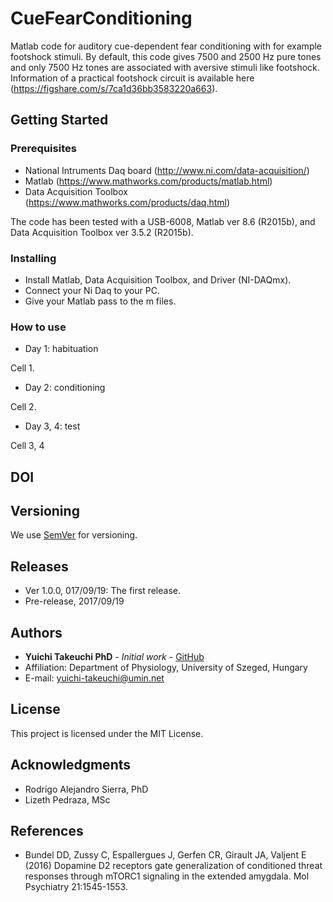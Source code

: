 # CueFearConditioning
Matlab code for auditory cue-dependent fear conditioning with for example footshock stimuli. By default, this code gives 7500 and 2500 Hz pure tones and only 7500 Hz tones are associated with aversive stimuli like footshock. Information of a practical footshock circuit is available here (https://figshare.com/s/7ca1d36bb3583220a663).

## Getting Started

### Prerequisites
* National Intruments Daq board (http://www.ni.com/data-acquisition/)
* Matlab (https://www.mathworks.com/products/matlab.html)
* Data Acquisition Toolbox (https://www.mathworks.com/products/daq.html)

The code has been tested with a USB-6008, Matlab ver 8.6 (R2015b), and Data Acquisition Toolbox ver 3.5.2 (R2015b).

### Installing
* Install Matlab, Data Acquisition Toolbox, and Driver (NI-DAQmx).
* Connect your Ni Daq to your PC.
* Give your Matlab pass to the m files.

### How to use
* Day 1: habituation

Cell 1.

* Day 2: conditioning

Cell 2.

* Day 3, 4: test

Cell 3, 4

## DOI


## Versioning
We use [SemVer](http://semver.org/) for versioning.

## Releases
* Ver 1.0.0, 017/09/19: The first release.
* Pre-release, 2017/09/19

## Authors
* **Yuichi Takeuchi PhD** - *Initial work* - [GitHub](https://github.com/yuichi-takeuchi)
* Affiliation: Department of Physiology, University of Szeged, Hungary
* E-mail: yuichi-takeuchi@umin.net

## License
This project is licensed under the MIT License.

## Acknowledgments
* Rodrigo Alejandro Sierra, PhD
* Lizeth Pedraza, MSc

## References
* Bundel DD, Zussy C, Espallergues J, Gerfen CR, Girault JA, Valjent E (2016) Dopamine D2 receptors gate generalization of conditioned threat responses through mTORC1 signaling in the extended amygdala. Mol Psychiatry 21:1545-1553.


